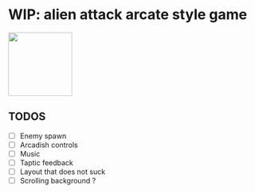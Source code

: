 # WIP: alien attack arcate style game

<img src="https://wg-romank.github.io/alien-attack/assets/alien-attack-url-barcode.png" style="width: 128px; height"/>

## TODOS
- [ ] Enemy spawn
- [ ] Arcadish controls
- [ ] Music
- [ ] Taptic feedback
- [ ] Layout that does not suck
- [ ] Scrolling background ?

